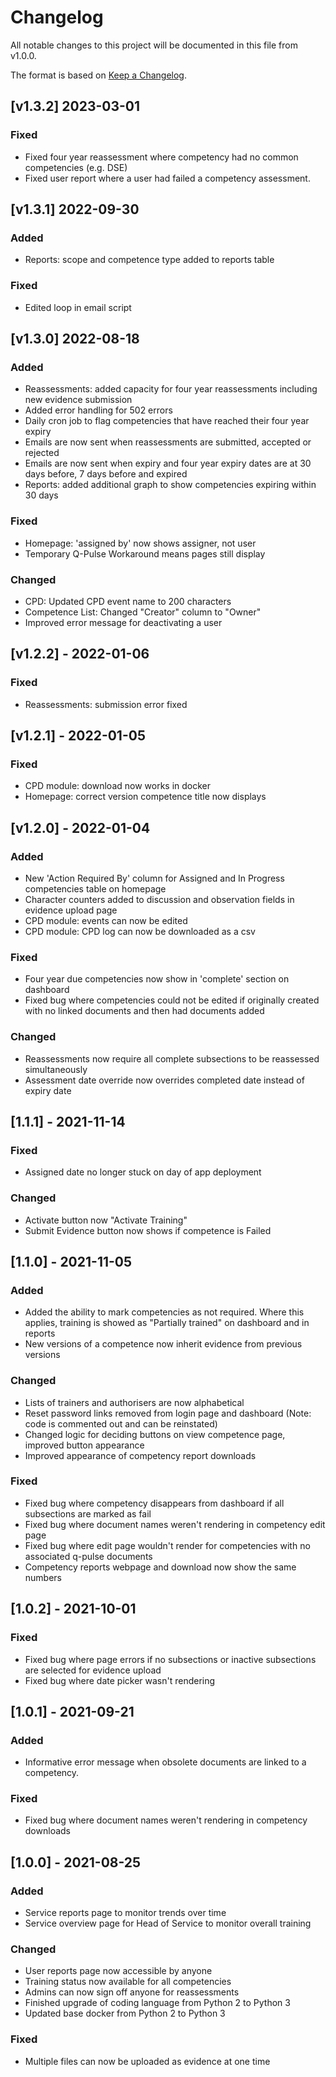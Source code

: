 # Changelog
All notable changes to this project will be documented in this file from v1.0.0.

The format is based on [Keep a Changelog](https://keepachangelog.com/en/1.0.0/).


## [v1.3.2] 2023-03-01

### Fixed

- Fixed four year reassessment where competency had no common competencies (e.g. DSE)
- Fixed user report where a user had failed a competency assessment. 

## [v1.3.1] 2022-09-30
### Added
- Reports: scope and competence type added to reports table
### Fixed
- Edited loop in email script

## [v1.3.0] 2022-08-18
### Added
- Reassessments: added capacity for four year reassessments including new evidence submission
- Added error handling for 502 errors
- Daily cron job to flag competencies that have reached their four year expiry
- Emails are now sent when reassessments are submitted, accepted or rejected
- Emails are now sent when expiry and four year expiry dates are at 30 days before, 7 days before and expired
- Reports: added additional graph to show competencies expiring within 30 days
### Fixed
- Homepage: 'assigned by' now shows assigner, not user
- Temporary Q-Pulse Workaround means pages still display
### Changed
- CPD: Updated CPD event name to 200 characters
- Competence List: Changed "Creator" column to "Owner"
- Improved error message for deactivating a user

## [v1.2.2] - 2022-01-06
### Fixed
- Reassessments: submission error fixed

## [v1.2.1] - 2022-01-05
### Fixed
- CPD module: download now works in docker
- Homepage: correct version competence title now displays

## [v1.2.0] - 2022-01-04
### Added
- New 'Action Required By' column for Assigned and In Progress competencies table on homepage
- Character counters added to discussion and observation fields in evidence upload page
- CPD module: events can now be edited
- CPD module: CPD log can now be downloaded as a csv
### Fixed
- Four year due competencies now show in 'complete' section on dashboard
- Fixed bug where competencies could not be edited if originally created with no linked documents and then had documents added
### Changed
- Reassessments now require all complete subsections to be reassessed simultaneously
- Assessment date override now overrides completed date instead of expiry date

## [1.1.1] - 2021-11-14
### Fixed
- Assigned date no longer stuck on day of app deployment
### Changed
- Activate button now "Activate Training"
- Submit Evidence button now shows if competence is Failed

## [1.1.0] - 2021-11-05
### Added
- Added the ability to mark competencies as not required. Where this applies, training is showed as "Partially trained" 
  on dashboard and in reports
- New versions of a competence now inherit evidence from previous versions
### Changed
- Lists of trainers and authorisers are now alphabetical
- Reset password links removed from login page and dashboard (Note: code is commented out and can be reinstated)
- Changed logic for deciding buttons on view competence page, improved button appearance
- Improved appearance of competency report downloads
### Fixed
- Fixed bug where competency disappears from dashboard if all subsections are marked as fail
- Fixed bug where document names weren't rendering in competency edit page
- Fixed bug where edit page wouldn't render for competencies with no associated q-pulse documents
- Competency reports webpage and download now show the same numbers

## [1.0.2] - 2021-10-01
### Fixed
- Fixed bug where page errors if no subsections or inactive subsections are selected for evidence upload
- Fixed bug where date picker wasn't rendering

## [1.0.1] - 2021-09-21
### Added
- Informative error message when obsolete documents are linked to a competency.
### Fixed
- Fixed bug where document names weren't rendering in competency downloads

## [1.0.0] - 2021-08-25
### Added
- Service reports page to monitor trends over time
- Service overview page for Head of Service to monitor overall training
### Changed
- User reports page now accessible by anyone
- Training status now available for all competencies
- Admins can now sign off anyone for reassessments
- Finished upgrade of coding language from Python 2 to Python 3
- Updated base docker from Python 2 to Python 3
### Fixed
- Multiple files can now be uploaded as evidence at one time